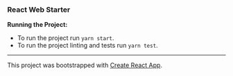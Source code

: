 ### React Web Starter

**Running the Project:**

- To run the project run `yarn start`.
- To run the project linting and tests run `yarn test`.

---

This project was bootstrapped with [Create React App](https://github.com/facebook/create-react-app).
